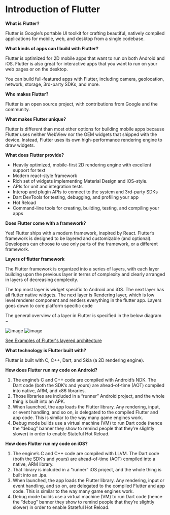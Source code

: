 # Introduction of Flutter

**What is Flutter?**

Flutter is Google’s portable UI toolkit for crafting beautiful, natively compiled applications for mobile, web, and desktop from a single codebase.

**What kinds of apps can I build with Flutter?**

Flutter is optimized for 2D mobile apps that want to run on both Android and iOS. Flutter is also great for interactive apps that you want to run on your web pages or on the desktop.

You can build full-featured apps with Flutter, including camera, geolocation, network, storage, 3rd-party SDKs, and more.

**Who makes Flutter?**

Flutter is an open source project, with contributions from Google and the community.

**What makes Flutter unique?**

Flutter is different than most other options for building mobile apps because Flutter uses neither WebView nor the OEM widgets that shipped with the device. Instead, Flutter uses its own high-performance rendering engine to draw widgets.

**What does Flutter provide?**
* Heavily optimized, mobile-first 2D rendering engine with excellent support for text
* Modern react-style framework
* Rich set of widgets implementing Material Design and iOS-style.
* APIs for unit and integration tests
* Interop and plugin APIs to connect to the system and 3rd-party SDKs
* Dart DevTools for testing, debugging, and profiling your app
* Hot Reload
* Command-line tools for creating, building, testing, and compiling your apps

**Does Flutter come with a framework?**

Yes! Flutter ships with a modern framework, inspired by React. Flutter’s framework is designed to be layered and customizable (and optional). Developers can choose to use only parts of the framework, or a different framework.

**Layers of flutter framework**

The Flutter framework is organized into a series of layers, with each layer building upon the previous layer in terms of complexity and clearly arranged in layers of decreasing complexity. 

The top most layer is widget specific to Android and iOS. The next layer has all flutter native widgets. The next layer is Rendering layer, which is low level renderer component and renders everything in the flutter app. Layers goes down to core platform specific code

The general overview of a layer in Flutter is specified in the below diagram −

![image]()
![image]()

[See Examples of Flutter's layered architecture](https://github.com/flutter/flutter/tree/master/examples/layers)

**What technology is Flutter built with?**

Flutter is built with C, C++, Dart, and Skia (a 2D rendering engine).

**How does Flutter run my code on Android?**
1. The engine’s C and C++ code are compiled with Android’s NDK. The Dart code (both the SDK’s and yours) are ahead-of-time (AOT) compiled into native, ARM, and x86 libraries. 
2. Those libraries are included in a “runner” Android project, and the whole thing is built into an APK. 
3. When launched, the app loads the Flutter library. Any rendering, input, or event handling, and so on, is delegated to the compiled Flutter and app code. This is similar to the way many game engines work.
4. Debug mode builds use a virtual machine (VM) to run Dart code (hence the “debug” banner they show to remind people that they’re slightly slower) in order to enable Stateful Hot Reload.

**How does Flutter run my code on iOS?**

1. The engine’s C and C++ code are compiled with LLVM. The Dart code (both the SDK’s and yours) are ahead-of-time (AOT) compiled into a native, ARM library. 
2. That library is included in a “runner” iOS project, and the whole thing is built into an .ipa.
3. When launched, the app loads the Flutter library. Any rendering, input or event handling, and so on, are delegated to the compiled Flutter and app code. This is similar to the way many game engines work.
4. Debug mode builds use a virtual machine (VM) to run Dart code (hence the “debug” banner they show to remind people that they’re slightly slower) in order to enable Stateful Hot Reload.

